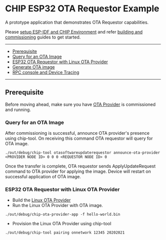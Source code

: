 # CHIP ESP32 OTA Requestor Example

A prototype application that demonstrates OTA Requestor capabilities.

Please
[setup ESP-IDF and CHIP Environment](../../../docs/guides/esp32/setup_idf_chip.md)
and refer
[building and commissioning](../../../docs/guides/esp32/build_app_and_commission.md)
guides to get started.

---

-   [Prerequisite](#prerequisite)
-   [Query for an OTA Image](#query-for-an-ota-image)
-   [ESP32 OTA Requestor with Linux OTA Provider](#esp32-ota-requestor-with-linux-ota-provider)
-   [Generate OTA image](#generate-ota-image)
-   [RPC console and Device Tracing](../../../docs/guides/esp32/rpc_console.md)

---

## Prerequisite

Before moving ahead, make sure you have
[OTA Provider](../../ota-provider-app/esp32) is commissioned and running.

### Query for an OTA Image

After commissioning is successful, announce OTA provider's presence using
chip-tool. On receiving this command OTA requestor will query for OTA image.

```
./out/debug/chip-tool otasoftwareupdaterequestor announce-ota-provider <PROVIDER NODE ID> 0 0 0 <REQUESTOR NODE ID> 0
```

Once the transfer is complete, OTA requestor sends ApplyUpdateRequest command to
OTA provider for applying the image. Device will restart on successful
application of OTA image.

### ESP32 OTA Requestor with Linux OTA Provider

-   Build the [Linux OTA Provider](../../ota-provider-app/linux/README.md)
-   Run the Linux OTA Provider with OTA image.

```
./out/debug/chip-ota-provider-app -f hello-world.bin
```

-   Provision the Linux OTA Provider using chip-tool

```
./out/debug/chip-tool pairing onnetwork 12345 20202021
```
